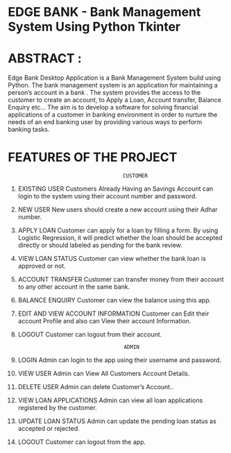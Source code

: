 # EDGE BANK - Bank Management System Using Python Tkinter

# ABSTRACT :

Edge Bank Desktop Application is a Bank Management System build using Python.
The bank management system is an application for maintaining a person’s account in a bank .
The system provides the access to the customer to create an account, to Apply a Loan, Account transfer, Balance Enquiry etc…
The aim is to develop a software for solving financial applications of a customer in banking environment in order to nurture the needs of an end banking user by providing various ways to perform banking tasks.

# FEATURES OF THE PROJECT

                                         CUSTOMER
1. EXISTING USER
             Customers Already Having an Savings Account can login to the system using their account number and password.
2. NEW USER
             New users should create a new account using their Adhar number. 
3. APPLY LOAN
                 Customer can apply for a loan by filling a form. By using Logistic Regression, it will predict whether the loan should be accepted directly or should labeled as pending for the bank review.
4. VIEW LOAN STATUS
                 Customer can view whether the bank loan is approved or not.
5. ACCOUNT TRANSFER
                  Customer can transfer money from their account to any other account in the same bank.
6. BALANCE ENQUIRY
                  Customer can view the balance using this app.
7. EDIT AND VIEW ACCOUNT INFORMATION
                  Customer can Edit their account Profile and also can View their account Information.
8. LOGOUT
                  Customer can logout from their account.

                                         ADMIN
1. LOGIN
             Admin can login to the app using their username and password.
2. VIEW USER
             Admin can View All Customers Account Details.
3. DELETE USER
             Admin can delete Customer’s Account..
4. VIEW LOAN APPLICATIONS
                 Admin can view all loan applications registered by the customer.
5. UPDATE LOAN STATUS
                  Admin can update the pending loan status as accepted or rejected.
6. LOGOUT
                  Customer can logout from the app.


